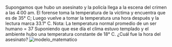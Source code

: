 Supongamos que hubo un asesinato y la policía llega a la escena del crimen a las 4:00 am. El forense toma la temperatura de la víctima y encuentra que es de 35° C;
Luego vuelve a tomar la temperatura una hora después y la lectura marca 33.1° C.
Nota: La temperatura normal promedio de un ser humano = 37
Suponiendo que ese día el clima estuvo templado y el ambiente hubo una temperatura constante de 18° C. ¿Cuál fue la hora del asesinato?
![modelo_matematico](C:\Users\walmart\Downloads\modelo_matematico.jfif)
